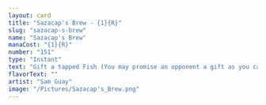 ```yaml
---
layout: card
title: "Sazacap's Brew - {1}{R}"
slug: "sazacap-s-brew"
name: "Sazacap's Brew"
manaCost: "{1}{R}"
number: "151"
type: "Instant"
text: "Gift a tapped Fish (You may promise an opponent a gift as you cast this spell. If you do, they create a tapped 1/1 blue Fish creature token before its other effects.)\nAs an additional cost to cast this spell, discard a card.\nTarget player draws two cards. If the gift was promised, target creature you control gets +2/+0 until end of turn."
flavorText: ""
artist: "Sam Guay"
image: "/Pictures/Sazacap's_Brew.png"
---
```



